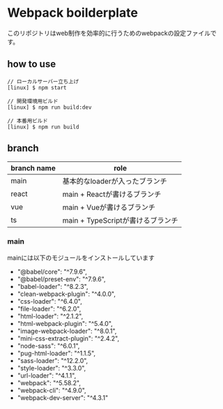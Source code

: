 # Webpack boilderplate

このリポジトリはweb制作を効率的に行うためのwebpackの設定ファイルです。

## how to use
```
// ローカルサーバー立ち上げ
[linux] $ npm start

// 開発環境用ビルド
[linux] $ npm run build:dev

// 本番用ビルド
[linux] $ npm run build
```

## branch

| branch name |  role  |
| ---- | ---- |
|  main  |  基本的なloaderが入ったブランチ  |
|  react  |  main + Reactが書けるブランチ  |
|  vue  |  main + Vueが書けるブランチ  |
|  ts  |  main + TypeScriptが書けるブランチ  |

### main

mainには以下のモジュールをインストールしています

-  "@babel/core": "^7.9.6",
-  "@babel/preset-env": "^7.9.6",
-  "babel-loader": "^8.2.3",
-  "clean-webpack-plugin": "^4.0.0",
-  "css-loader": "^6.4.0",
-  "file-loader": "^6.2.0",
-  "html-loader": "^2.1.2",
-  "html-webpack-plugin": "^5.4.0",
-  "image-webpack-loader": "^8.0.1",
-  "mini-css-extract-plugin": "^2.4.2",
-  "node-sass": "^6.0.1",
-  "pug-html-loader": "^1.1.5",
-  "sass-loader": "^12.2.0",
-  "style-loader": "^3.3.0",
-  "url-loader": "^4.1.1",
-  "webpack": "^5.58.2",
-  "webpack-cli": "^4.9.0",
-  "webpack-dev-server": "^4.3.1"